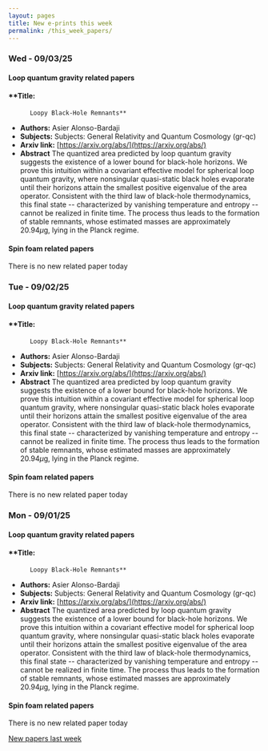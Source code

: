 ```yaml
---
layout: pages
title: New e-prints this week
permalink: /this_week_papers/
---
```




### Wed - 09/03/25

#### Loop quantum gravity related papers

#### **Title:
          Loopy Black-Hole Remnants**
 - **Authors:** Asier Alonso-Bardaji
 - **Subjects:** Subjects:
General Relativity and Quantum Cosmology (gr-qc)
 - **Arxiv link:** [https://arxiv.org/abs/](https://arxiv.org/abs/)
 - **Abstract**
 The quantized area predicted by loop quantum gravity suggests the existence of a lower bound for black-hole horizons. We prove this intuition within a covariant effective model for spherical loop quantum gravity, where nonsingular quasi-static black holes evaporate until their horizons attain the smallest positive eigenvalue of the area operator. Consistent with the third law of black-hole thermodynamics, this final state -- characterized by vanishing temperature and entropy -- cannot be realized in finite time. The process thus leads to the formation of stable remnants, whose estimated masses are approximately 20.94$\mu$g, lying in the Planck regime. 

#### Spin foam related papers

There is no new related paper today 

### Tue - 09/02/25

#### Loop quantum gravity related papers

#### **Title:
          Loopy Black-Hole Remnants**
 - **Authors:** Asier Alonso-Bardaji
 - **Subjects:** Subjects:
General Relativity and Quantum Cosmology (gr-qc)
 - **Arxiv link:** [https://arxiv.org/abs/](https://arxiv.org/abs/)
 - **Abstract**
 The quantized area predicted by loop quantum gravity suggests the existence of a lower bound for black-hole horizons. We prove this intuition within a covariant effective model for spherical loop quantum gravity, where nonsingular quasi-static black holes evaporate until their horizons attain the smallest positive eigenvalue of the area operator. Consistent with the third law of black-hole thermodynamics, this final state -- characterized by vanishing temperature and entropy -- cannot be realized in finite time. The process thus leads to the formation of stable remnants, whose estimated masses are approximately 20.94$\mu$g, lying in the Planck regime. 

#### Spin foam related papers

There is no new related paper today 

### Mon - 09/01/25

#### Loop quantum gravity related papers

#### **Title:
          Loopy Black-Hole Remnants**
 - **Authors:** Asier Alonso-Bardaji
 - **Subjects:** Subjects:
General Relativity and Quantum Cosmology (gr-qc)
 - **Arxiv link:** [https://arxiv.org/abs/](https://arxiv.org/abs/)
 - **Abstract**
 The quantized area predicted by loop quantum gravity suggests the existence of a lower bound for black-hole horizons. We prove this intuition within a covariant effective model for spherical loop quantum gravity, where nonsingular quasi-static black holes evaporate until their horizons attain the smallest positive eigenvalue of the area operator. Consistent with the third law of black-hole thermodynamics, this final state -- characterized by vanishing temperature and entropy -- cannot be realized in finite time. The process thus leads to the formation of stable remnants, whose estimated masses are approximately 20.94$\mu$g, lying in the Planck regime. 

#### Spin foam related papers

There is no new related paper today 




[New papers last week]({{site.url}}/archived/weekly/pre-prints/2025/09/01/archived_weekly_papers.html)